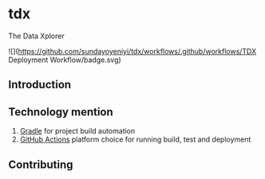 # tdx
The Data Xplorer

![](https://github.com/sundayoyeniyi/tdx/workflows/.github/workflows/TDX Deployment Workflow/badge.svg)


## Introduction

## Technology mention

1. [Gradle](https://gradle.org/guides/#getting-started) for project build automation
2. [GitHub Actions](https://github.com/features/actions) platform choice for running build, test and deployment

## Contributing
